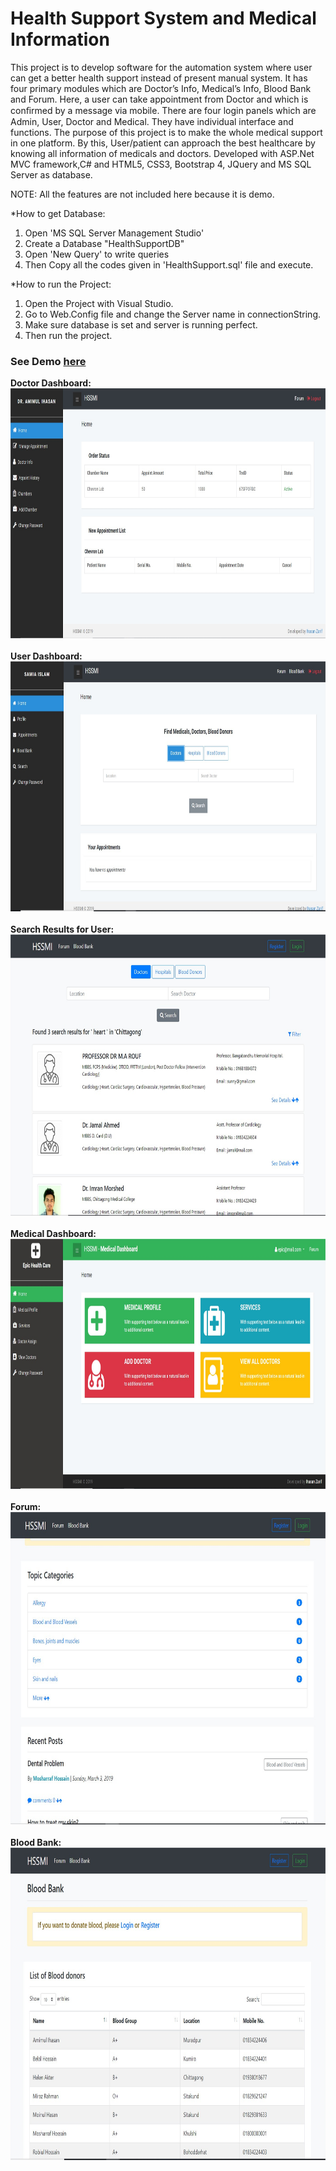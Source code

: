 ﻿# Health Support System and Medical Information

This project is to develop software for the automation system where user can get a better health support instead of present manual system. It has four primary modules which are Doctor’s Info, Medical’s Info, Blood Bank and Forum. Here, a user can take appointment from Doctor and which is conﬁrmed by a message via mobile. There are four login panels which are Admin, User, Doctor and Medical. They have individual interface and functions. The purpose of this project is to make the whole medical support in one platform. By this, User/patient can approach the best healthcare by knowing all information of medicals and doctors. Developed with ASP.Net MVC framework,C# and HTML5, CSS3, Bootstrap 4, JQuery and MS SQL Server as database.

NOTE: All the features are not included here because it is demo.

*How to get Database:
1. Open 'MS SQL Server Management Studio'
2. Create a Database "HealthSupportDB"
3. Open 'New Query' to write queries
4. Then Copy all the codes given in 'HealthSupport.sql' file and execute.

*How to run the Project:
1. Open the Project with Visual Studio.
2. Go to Web.Config file and change the Server name in connectionString.
3. Make sure database is set and server is running perfect.
4. Then run the project.

<h3>See Demo <a href="http://hssmi.somee.com/">here</a></h3>

<b>Doctor Dashboard:</b>
  <br>
  <img src="HealthSupportApp/Image/Doctor_Dashboard.jpg" width="750px" height="400px"/>
  <br>
  <br>
  <b>User Dashboard:</b>
   <br>
  <img src="HealthSupportApp/Image/User_Dashboard.jpg" width="750px" height="400px"/>
  <br>
  <br>
  <b>Search Results for User:</b>
  <br>
    <img src="HealthSupportApp/Image/Search_ResultPage.jpg" width="750px" height="450px"/>
  <br>
  <br>
  <b>Medical Dashboard:</b>
  <br>
    <img src="HealthSupportApp/Image/Medical_Dashboard.jpg" width="750px" height="400px"/>
  <br>
  <br>
  <b>Forum:</b>
  <br>
  <img src="HealthSupportApp/Image/Forum.jpg" width="750px" height="500px"/>
  <br>
  <br>
  <b>Blood Bank:</b>
  <br>
  <img src="HealthSupportApp/Image/Blood_Bank.jpg" width="750px" height="500px"/>



